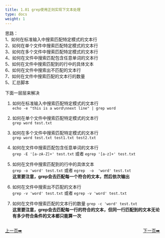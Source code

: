 ```yaml
---
title: 1.01 grep使用正则实现下文本处理     
type: docs
weight: 1
---
```


思路：  
1、如何在标准输入中搜索匹配特定模式的文本行   
2、如何在单个文件中搜索匹配特定模式的文本行   
3、如何在多个文件中搜索匹配特定模式的文本行   
4、如何在文件中搜索匹配包含任意单词的文本行  
5、如何在文件中搜索匹配到的行中的具体文本   
6、如何在文件中搜索出不匹配的文本行   
7、如何在文件中搜索匹配的文本行的数量   
5、汇总脚本      

下面一层层来解决   
1) 如何在标准输入中搜索匹配特定模式的文本行   
`echo -e "this is a word\nnext line" | grep word`   

2) 如何在单个文件中搜索匹配特定模式的文本行   
`grep word test.txt`   

3) 如何在多个文件中搜索匹配特定模式的文本行    
`grep word test.txt test1.txt test2.txt`   

4) 如何在文件中搜索匹配包含任意单词的文本行   
`grep -E '[a-zA-Z]+' test.txt` 或者 `egrep '[a-z]+' test.txt`   

5) 如何在文件中搜索匹配到的行中的具体文本    
`grep -o 'word' test.txt` 或者 `egrep  -o  'word' test.txt`    
**这里要注意，grep会去匹配每一个符合的文本，然后依次输出**   

6) 如何在文件中搜索出不匹配的文本行    
`grep -v 'word' test.txt` 或者 `egrep -v 'word' test.txt`   

7) 如何在文件中搜索匹配的文本行的数量 
`grep -c 'word' test.txt`   
**这里要注意，grep会去匹配每一行的符合的文本，但同一行匹配到的文本无论有多少符合条件的文本都只能算一次**   




<div style="display: flex;justify-content: space-between;align-items: center;">
<p><a href="https://books.linuxwt.com/linuxwtsbc/ChapterTwo/">上一页➡️</a></p>
<p><a href="https://books.linuxwt.com/linuxwtsbc/ChapterOne/shell2">下一页➡️</a></p>
</div>